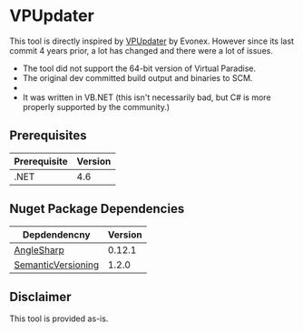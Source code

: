 # VPUpdater

This tool is directly inspired by [VPUpdater](https://github.com/Evonex/VPUpdater) by Evonex. However since its last commit 4 years prior, a lot has changed and there were a lot of issues.

* The tool did not support the 64-bit version of Virtual Paradise.
* The original dev committed build output and binaries to SCM.
* 
* It was written in VB.NET (this isn't necessarily bad, but C# is more properly supported by the community.)

## Prerequisites
|Prerequisite|Version|
|- |- |
|.NET|4.6|

## Nuget Package Dependencies
|Depdendencny|Version|
|- |- |
|[AngleSharp](https://www.nuget.org/packages/AngleSharp/0.12.1)|0.12.1|
|[SemanticVersioning](https://www.nuget.org/packages/SemanticVersioning/1.2.0)|1.2.0|

## Disclaimer
This tool is provided as-is.